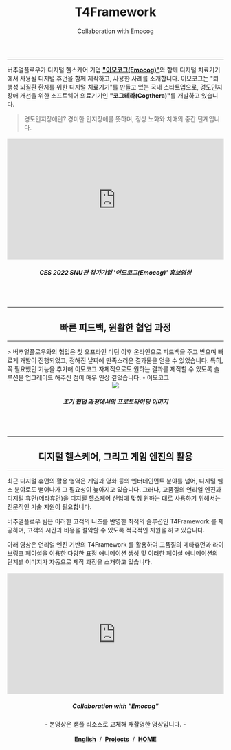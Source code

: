 ﻿---
layout: page
title: T4Framework
subtitle: Collaboration with Emocog
---
<style>
	.embed-container {
		position: relative;
		padding-bottom: 56.25%;
		height: 0;
		overflow: hidden;
		max-width: 100%;
	}

	.embed-container iframe, .embed-container object, .embed-container embed {
		position: absolute;
		top: 1%;
		down: 1%;
		left: 0%;
		width: 100%;
		height: 100%;
	}

	table {
		border-spacing: 0;
	} 

</style>
<hr />

버추얼플로우가 디지털 헬스케어 기업 <a href="https://www.emocog.com/" target="_blank"><b>"이모코그(Emocog)"</b></a>와 함께 디지털 치료기기에서 사용될 디지털 휴먼을 함께 제작하고, 사용한 사례를 소개합니다.
이모코그는 "퇴행성 뇌질환 환자를 위한 디지털 치료기기"를 만들고 있는 국내 스타트업으로, 경도인지장애 개선을 위한 소프트웨어 의료기기인 <b>"코그테라(Cogthera)"</b>를 개발하고 있습니다.<br />

> 경도인지장애란? 경미한 인지장애를 뜻하며, 정상 노화와 치매의 중간 단계입니다.

<div class="embed-container"><iframe src="https://www.youtube.com/embed/ihCpFyLhYXI" frameborder="0" width="1280" height="720"></iframe></div>
<center><h5>CES 2022 SNU관 참가기업 '이모코그(Emocog)' 홍보영상</h5><br /><br /></center>

<hr />
<center><h2>빠른 피드백, 원활한 협업 과정</h2></center>
<hr />
> 버추얼플로우와의 협업은 첫 오프라인 미팅 이후 온라인으로 피드백을 주고 받으며 빠르게 개발이 진행되었고, 정해진 날짜에 만족스러운 결과물을 얻을 수 있었습니다. 특히, 꼭 필요했던 기능을 추가해 이모코그 자체적으로도 원하는 결과를 제작할 수 있도록 솔루션을 업그레이드 해주신 점이 매우 인상 깊었습니다. - 이모코그

<center><img src="https://t4framework.com/img/Emocog_Sample.jpg" /><br />
<h5>초기 협업 과정에서의 프로토타이핑 이미지</h5><br /><br /></center>

<hr />
<center><h2>디지털 헬스케어, 그리고 게임 엔진의 활용</h2></center>
<hr />
최근 디지털 휴먼의 활용 영역은 게임과 영화 등의 엔터테인먼트 분야를 넘어, 디지털 헬스 분야로도 뻗어나가 그 필요성이 높아지고 있습니다.
그러나, 고품질의 언리얼 엔진과 디지털 휴먼(메타휴먼)을 디지털 헬스케어 산업에 맞춰 원하는 대로 사용하기 위해서는 전문적인 기술 지원이 필요합니다. <br />

버추얼플로우 팀은 이러한 고객의 니즈를 반영한 최적의 솔루션인 T4Framework 를 제공하며, 고객의 시간과 비용을 절약할 수 있도록 적극적인 지원을 하고 있습니다.<br />

아래 영상은 언리얼 엔진 기반의 T4Framework 를 활용하여 고품질의 메타휴먼과 라이브링크 페이셜을 이용한 다양한 표정 애니메이션 생성 및 이러한 페이셜 애니메이션의 단계별 이미지가 자동으로 제작 과정을 소개하고 있습니다.

<div class="embed-container"><iframe src="https://www.youtube.com/embed/_HA7VVaHTEI" frameborder="0" width="1280" height="720"></iframe></div>
<center><h5>Collaboration with "Emocog"</h5>- 본영상은 샘플 리소스로 교체해 재촬영한 영상입니다. -</center><br />
<center><a href="https://t4framework.com/Emocog_en/"><b>English</b></a> &nbsp;/&nbsp; <a href="https://t4framework.com/Projects/"><b>Projects</b></a> &nbsp;/&nbsp; <a href="https://t4framework.com/"><b>HOME</b></a></center>
